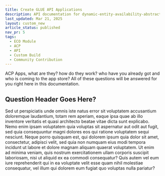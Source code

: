```yaml
---
title: Create GLUE API Applications
description: API documentation for dynamic-entity-availability-abstracts.
last_updated: Mar 21, 2025
layout: custom_new
article_status: published
nav_pr: 5
tags: 
  - ECO Module
  - ACP
  - API
  - Custom Build
  - Community Contribution
---
```


<div class="subheader">ACP Apps, what are they? how do they work? who have you already got and who is coming to the app store? All of these questions will be answered for you right here in this documentation.</div>

## Question Header Goes Here?

Sed ut perspiciatis unde omnis iste natus error sit voluptatem accusantium doloremque laudantium, totam rem aperiam, eaque ipsa quae ab illo inventore veritatis et quasi architecto beatae vitae dicta sunt explicabo. Nemo enim ipsam voluptatem quia voluptas sit aspernatur aut odit aut fugit, sed quia consequuntur magni dolores eos qui ratione voluptatem sequi nesciunt. Neque porro quisquam est, qui dolorem ipsum quia dolor sit amet, consectetur, adipisci velit, sed quia non numquam eius modi tempora incidunt ut labore et dolore magnam aliquam quaerat voluptatem. Ut enim ad minima veniam, quis nostrum exercitationem ullam corporis suscipit laboriosam, nisi ut aliquid ex ea commodi consequatur? Quis autem vel eum iure reprehenderit qui in ea voluptate velit esse quam nihil molestiae consequatur, vel illum qui dolorem eum fugiat quo voluptas nulla pariatur?